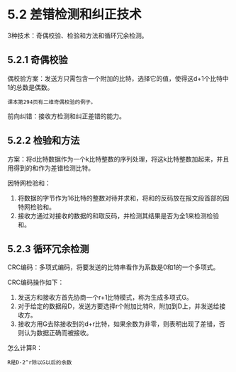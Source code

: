 # 5.2 差错检测和纠正技术

3种技术：奇偶校验、检验和方法和循环冗余检测。

## 5.2.1 奇偶校验

偶校验方案：发送方只需包含一个附加的比特，选择它的值，使得这d+1个比特中1的总数是偶数。

    课本第294页有二维奇偶校验的例子。

前向纠错：接收方检测和纠正差错的能力。

## 5.2.2 检验和方法

方案：将d比特数据作为一个k比特整数的序列处理，将这k比特整数加起来，并且用得到的和作为差错检测比特。

因特网检验和：

1. 将数据的字节作为16比特的整数对待并求和，将和的反码放在报文段首部的因特网检验和。
2. 接收方通过对接收的数据的和取反码，并检测其结果是否为全1来检测检验和。

## 5.2.3 循环冗余检测

CRC编码：多项式编码，将要发送的比特串看作为系数是0和1的一个多项式。

CRC编码操作如下：

1. 发送方和接收方首先协商一个r+1比特模式，称为生成多项式G。
2. 对于给定的数据段D，发送方要选择r个附加比特R，附加到D上，并发送给接收方。
3. 接收方用G去除接收到的d+r比特，如果余数为非零，则表明出现了差错，否则认为数据正确而被接收。

怎么计算R：

    R是D·2^r除以G以后的余数